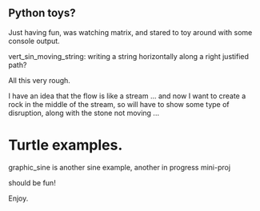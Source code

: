 ## Python toys?

Just having fun, was watching matrix, and stared to toy around with some
console output.

vert_sin_moving_string: writing a string horizontally along a right justified path?

All this very rough.

I have an idea that the flow is like a stream ...
and now I want to create a rock in the middle of the stream, so will have to show
some type of disruption, along with the stone not moving ...


Turtle examples.
================

graphic_sine is another sine example, another in progress mini-proj



should be fun!

Enjoy.

